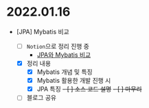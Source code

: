 2022.01.16
==========

-	[JPA] Mybatis 비교

	-	[ ] `Notion`으로 정리 진행 중
		-	[JPA와 Mybatis 비교](https://www.notion.so/codeleesh/JPA-Mybatis-01847cd1abd94f6bbb7758c9b6ed6491)
	-	[x] 정리 내용
		-	[x] Mybatis 개념 및 특징
		-	[x] Mybatis 활용한 개발 진행 시
		-	[x] JPA 특징
<s>- [ ] 소스 코드 설명</s>
<s>-	[ ] 마무리</s>
	-	[ ] 블로그 공유

